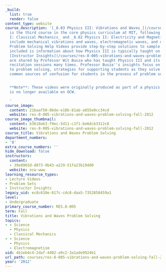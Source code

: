 ```yaml
---
_build:
  list: true
  render: false
content_type: website
course_description: '[_8.03 Physics III: Vibrations and Waves_](/courses/8-03sc-physics-iii-vibrations-and-waves-fall-2016/)
  is the third course in the core physics curriculum at MIT, following _8.01 Physics
  I: Classical Mechanics_ and _8.02 Physics II: Electricity and Magnetism_. Topics
  include mechanical vibrations and waves, electromagnetic waves, and optics. These
  Problem Solving Help Videos provide step-by-step solutions to sample problems. Also
  included is information about how Physics III is typically taught on the MIT campus.
  [Instructor Insights](/courses/res-8-005-vibrations-and-waves-problem-solving-fall-2012/pages/instructor-insights)
  are shared by Professor Wit Busza who has taught Physics III and its associated
  recitation sessions many times. Professor Busza''s insights focus on his approach
  to problem solving, strategies for supporting students as they solve problems, and
  common sources of confusion for students in the process of problem solving.


  **Note**: These videos were originally produced as part of a physics course that
  is no longer available on OCW.

  '
course_image:
  content: 21baaf50-86de-e18b-81ab-a855e0cc34cd
  website: res-8-005-vibrations-and-waves-problem-solving-fall-2012
course_image_thumbnail:
  content: b3610a63-f9ec-5d11-c1f1-be6dcb3312c8
  website: res-8-005-vibrations-and-waves-problem-solving-fall-2012
course_title: Vibrations and Waves Problem Solving
department_numbers:
- '8'
extra_course_numbers: ''
hide_download: false
instructors:
  content:
  - 39e8903d-d873-9b43-a229-51fa23b19dd0
  website: ocw-www
learning_resource_types:
- Lecture Videos
- Problem Sets
- Instructor Insights
legacy_uid: ec8c610e-817c-cdc8-daa5-7352858459a1
level:
- Undergraduate
primary_course_number: RES.8-005
term: Fall
title: Vibrations and Waves Problem Solving
topics:
- - Science
  - Physics
  - Classical Mechanics
- - Science
  - Physics
  - Electromagnetism
uid: 4b1eb4c4-2daf-4402-a9c2-3a1ade9924b1
url_path: courses/res-8-005-vibrations-and-waves-problem-solving-fall-2012
year: '2012'
---
```


